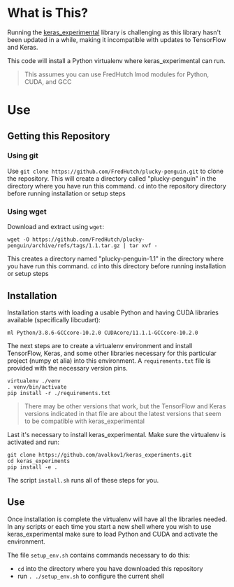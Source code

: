 # What is This?

Running the [keras_experimental](https://github.com/avolkov1/keras_experiments) library is challenging as this library hasn't been updated in a while, making it incompatible with updates to TensorFlow and Keras.

This code will install a Python virtualenv where keras_experimental can run.

> This assumes you can use FredHutch lmod modules for Python, CUDA, and GCC

# Use

## Getting this Repository

### Using git

Use `git clone https://github.com/FredHutch/plucky-penguin.git` to clone the repository.  This will create a directory called "plucky-penguin" in the directory where you have run this command.  `cd` into the repository directory before running installation or setup steps

### Using wget

Download and extract using `wget`:

    wget -O https://github.com/FredHutch/plucky-penguin/archive/refs/tags/1.1.tar.gz | tar xvf -

This creates a directory named "plucky-penguin-1.1" in the directory where you have run this command.  `cd` into this directory before running installation or setup steps

## Installation

Installation starts with loading a usable Python and having CUDA libraries available (specifically libcudart):

```
ml Python/3.8.6-GCCcore-10.2.0 CUDAcore/11.1.1-GCCcore-10.2.0
```

The next steps are to create a virtualenv environment and install TensorFlow, Keras, and some other libraries necessary for this particular project (numpy et alia) into this environment.  A `requirements.txt` file is provided with the necessary version pins.

```
virtualenv ./venv
. venv/bin/activate
pip install -r ./requirements.txt
```

> There may be other versions that work, but the TensorFlow and Keras versions indicated in that file are about the latest versions that seem to be compatible with keras_experimental

Last it's necessary to install keras_experimental.  Make sure the virtualenv is activated and run:

```
git clone https://github.com/avolkov1/keras_experiments.git
cd keras_experiments
pip install -e .
```

The script `install.sh` runs all of these steps for you.

## Use

Once installation is complete the virtualenv will have all the libraries needed.  In any scripts or each time you start a new shell where you wish to use keras_experimental make sure to load Python and CUDA and activate the environment.

The file `setup_env.sh` contains commands necessary to do this:

  - `cd` into the directory where you have downloaded this repository
  - run `. ./setup_env.sh` to configure the current shell

